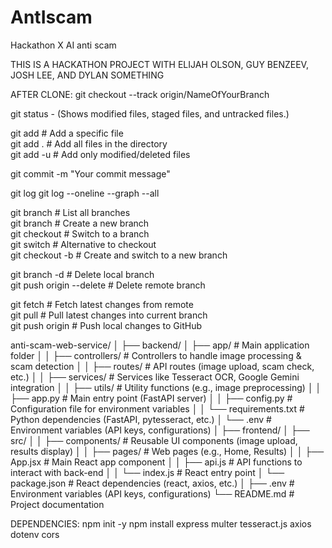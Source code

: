 # AntIscam
Hackathon X AI anti scam

THIS IS A HACKATHON PROJECT WITH ELIJAH OLSON, GUY BENZEEV, JOSH LEE, AND DYLAN SOMETHING

AFTER CLONE:
git checkout --track origin/NameOfYourBranch

git status - (Shows modified files, staged files, and untracked files.)

git add <file>      # Add a specific file  
git add .           # Add all files in the directory  
git add -u          # Add only modified/deleted files  

git commit -m "Your commit message"

git log
git log --oneline --graph --all

git branch               # List all branches  
git branch <branch-name> # Create a new branch  
git checkout <branch>    # Switch to a branch  
git switch <branch>      # Alternative to checkout  
git checkout -b <branch> # Create and switch to a new branch  

git branch -d <branch-name>   # Delete local branch  
git push origin --delete <branch-name>  # Delete remote branch  

git fetch                # Fetch latest changes from remote  
git pull                 # Pull latest changes into current branch  
git push origin <branch> # Push local changes to GitHub


anti-scam-web-service/
│
├── backend/
│   ├── app/                   # Main application folder
│   │   ├── controllers/       # Controllers to handle image processing & scam detection
│   │   ├── routes/            # API routes (image upload, scam check, etc.)
│   │   ├── services/          # Services like Tesseract OCR, Google Gemini integration
│   │   ├── utils/             # Utility functions (e.g., image preprocessing)
│   │   ├── app.py             # Main entry point (FastAPI server)
│   │   ├── config.py          # Configuration file for environment variables
│   │   └── requirements.txt   # Python dependencies (FastAPI, pytesseract, etc.)
│   └── .env                   # Environment variables (API keys, configurations)
│
├── frontend/
│   ├── src/
│   │   ├── components/        # Reusable UI components (image upload, results display)
│   │   ├── pages/             # Web pages (e.g., Home, Results)
│   │   ├── App.jsx            # Main React app component
│   │   ├── api.js             # API functions to interact with back-end
│   │   └── index.js           # React entry point
│   └── package.json           # React dependencies (react, axios, etc.)
│
├── .env                       # Environment variables (API keys, configurations)
└── README.md                  # Project documentation


DEPENDENCIES:
npm init -y
npm install express multer tesseract.js axios dotenv cors